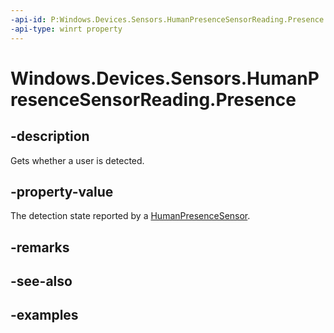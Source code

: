 ```yaml
---
-api-id: P:Windows.Devices.Sensors.HumanPresenceSensorReading.Presence
-api-type: winrt property
---
```


# Windows.Devices.Sensors.HumanPresenceSensorReading.Presence

<!--
public Windows.Devices.Sensors.HumanPresence Presence { get; }
-->

## -description

Gets whether a user is detected.

## -property-value

The detection state reported by a [HumanPresenceSensor](humanpresencesensor.md).

## -remarks

## -see-also

## -examples
